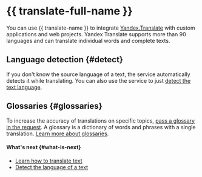 # {{ translate-full-name }}

You can use {{ translate-name }} to integrate [Yandex.Translate](https://translate.yandex.com) with custom applications and web projects. Yandex Translate supports more than 90 languages and can translate individual words and complete texts.

## Language detection {#detect}

If you don't know the source language of a text, the service automatically detects it while translating. You can also use the service to just [detect the text language](../operations/detect.md).

## Glossaries {#glossaries}

To increase the accuracy of translations on specific topics, [pass a glossary in the request](../operations/better-quality.md#with-glossary). A glossary is a dictionary of words and phrases with a single translation. [Learn more about glossaries](glossary.md).

#### What's next {#what-is-next}

* [Learn how to translate text](../operations/translate.md)
* [Detect the language of a text](../operations/detect.md)

